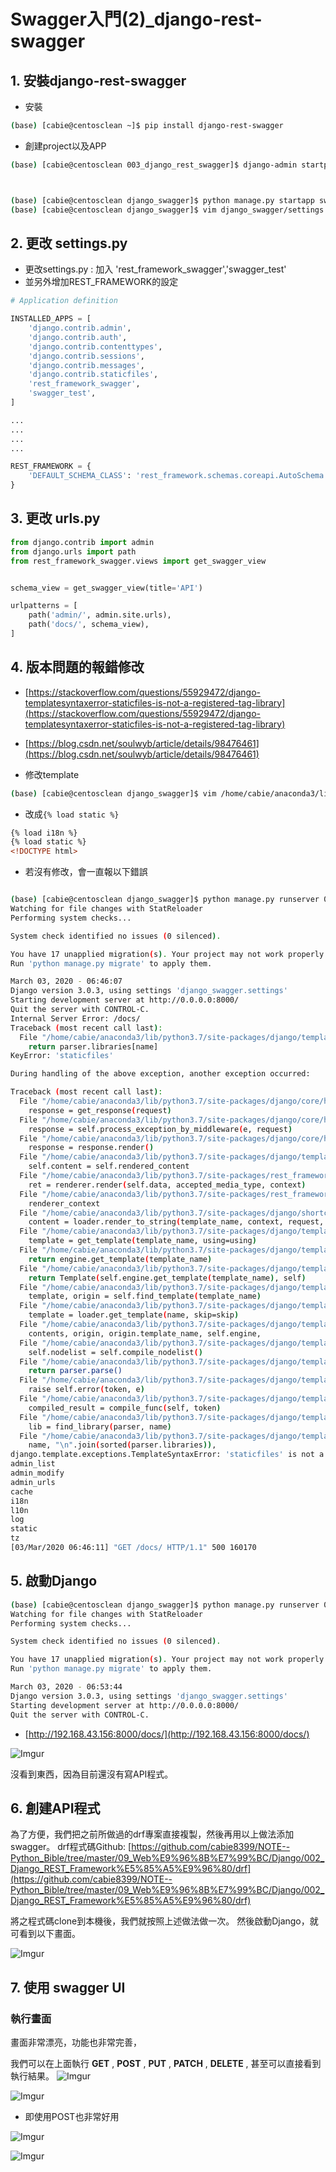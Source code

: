 ﻿# Swagger入門(2)_django-rest-swagger

## 1. 安裝django-rest-swagger

- 安裝
```bash
(base) [cabie@centosclean ~]$ pip install django-rest-swagger
```

- 創建project以及APP
```bash
(base) [cabie@centosclean 003_django_rest_swagger]$ django-admin startproject django_swagger



(base) [cabie@centosclean django_swagger]$ python manage.py startapp swagger_test
(base) [cabie@centosclean django_swagger]$ vim django_swagger/settings.py
```




## 2. 更改 settings.py


- 更改settings.py : 加入 'rest_framework_swagger','swagger_test'
- 並另外增加REST_FRAMEWORK的設定
```py
# Application definition

INSTALLED_APPS = [
    'django.contrib.admin',
    'django.contrib.auth',
    'django.contrib.contenttypes',
    'django.contrib.sessions',
    'django.contrib.messages',
    'django.contrib.staticfiles',
    'rest_framework_swagger',
    'swagger_test',
]

...
...
...
...

REST_FRAMEWORK = {
    'DEFAULT_SCHEMA_CLASS': 'rest_framework.schemas.coreapi.AutoSchema'
}

```



## 3. 更改 urls.py

```py
from django.contrib import admin
from django.urls import path
from rest_framework_swagger.views import get_swagger_view


schema_view = get_swagger_view(title='API')

urlpatterns = [
    path('admin/', admin.site.urls),
    path('docs/', schema_view),
]

```



## 4. 版本問題的報錯修改

- [https://stackoverflow.com/questions/55929472/django-templatesyntaxerror-staticfiles-is-not-a-registered-tag-library](https://stackoverflow.com/questions/55929472/django-templatesyntaxerror-staticfiles-is-not-a-registered-tag-library)
- [https://blog.csdn.net/soulwyb/article/details/98476461](https://blog.csdn.net/soulwyb/article/details/98476461)


- 修改template
```bash
(base) [cabie@centosclean django_swagger]$ vim /home/cabie/anaconda3/lib/python3.7/site-packages/rest_framework_swagger/templates/rest_framework_swagger/index.html

```

- 改成```{% load static %}```
```html
{% load i18n %}
{% load static %}
<!DOCTYPE html>

```

- 若沒有修改，會一直報以下錯誤
```bash

(base) [cabie@centosclean django_swagger]$ python manage.py runserver 0.0.0.0:8000
Watching for file changes with StatReloader
Performing system checks...

System check identified no issues (0 silenced).

You have 17 unapplied migration(s). Your project may not work properly until you apply the migrations for app(s): admin, auth, contenttypes, sessions.
Run 'python manage.py migrate' to apply them.

March 03, 2020 - 06:46:07
Django version 3.0.3, using settings 'django_swagger.settings'
Starting development server at http://0.0.0.0:8000/
Quit the server with CONTROL-C.
Internal Server Error: /docs/
Traceback (most recent call last):
  File "/home/cabie/anaconda3/lib/python3.7/site-packages/django/template/defaulttags.py", line 1021, in find_library
    return parser.libraries[name]
KeyError: 'staticfiles'

During handling of the above exception, another exception occurred:

Traceback (most recent call last):
  File "/home/cabie/anaconda3/lib/python3.7/site-packages/django/core/handlers/exception.py", line 34, in inner
    response = get_response(request)
  File "/home/cabie/anaconda3/lib/python3.7/site-packages/django/core/handlers/base.py", line 145, in _get_response
    response = self.process_exception_by_middleware(e, request)
  File "/home/cabie/anaconda3/lib/python3.7/site-packages/django/core/handlers/base.py", line 143, in _get_response
    response = response.render()
  File "/home/cabie/anaconda3/lib/python3.7/site-packages/django/template/response.py", line 105, in render
    self.content = self.rendered_content
  File "/home/cabie/anaconda3/lib/python3.7/site-packages/rest_framework/response.py", line 70, in rendered_content
    ret = renderer.render(self.data, accepted_media_type, context)
  File "/home/cabie/anaconda3/lib/python3.7/site-packages/rest_framework_swagger/renderers.py", line 58, in render
    renderer_context
  File "/home/cabie/anaconda3/lib/python3.7/site-packages/django/shortcuts.py", line 19, in render
    content = loader.render_to_string(template_name, context, request, using=using)
  File "/home/cabie/anaconda3/lib/python3.7/site-packages/django/template/loader.py", line 61, in render_to_string
    template = get_template(template_name, using=using)
  File "/home/cabie/anaconda3/lib/python3.7/site-packages/django/template/loader.py", line 15, in get_template
    return engine.get_template(template_name)
  File "/home/cabie/anaconda3/lib/python3.7/site-packages/django/template/backends/django.py", line 34, in get_template
    return Template(self.engine.get_template(template_name), self)
  File "/home/cabie/anaconda3/lib/python3.7/site-packages/django/template/engine.py", line 143, in get_template
    template, origin = self.find_template(template_name)
  File "/home/cabie/anaconda3/lib/python3.7/site-packages/django/template/engine.py", line 125, in find_template
    template = loader.get_template(name, skip=skip)
  File "/home/cabie/anaconda3/lib/python3.7/site-packages/django/template/loaders/base.py", line 30, in get_template
    contents, origin, origin.template_name, self.engine,
  File "/home/cabie/anaconda3/lib/python3.7/site-packages/django/template/base.py", line 156, in __init__
    self.nodelist = self.compile_nodelist()
  File "/home/cabie/anaconda3/lib/python3.7/site-packages/django/template/base.py", line 194, in compile_nodelist
    return parser.parse()
  File "/home/cabie/anaconda3/lib/python3.7/site-packages/django/template/base.py", line 477, in parse
    raise self.error(token, e)
  File "/home/cabie/anaconda3/lib/python3.7/site-packages/django/template/base.py", line 475, in parse
    compiled_result = compile_func(self, token)
  File "/home/cabie/anaconda3/lib/python3.7/site-packages/django/template/defaulttags.py", line 1078, in load
    lib = find_library(parser, name)
  File "/home/cabie/anaconda3/lib/python3.7/site-packages/django/template/defaulttags.py", line 1025, in find_library
    name, "\n".join(sorted(parser.libraries)),
django.template.exceptions.TemplateSyntaxError: 'staticfiles' is not a registered tag library. Must be one of:
admin_list
admin_modify
admin_urls
cache
i18n
l10n
log
static
tz
[03/Mar/2020 06:46:11] "GET /docs/ HTTP/1.1" 500 160170

```



## 5. 啟動Django

```bash
(base) [cabie@centosclean django_swagger]$ python manage.py runserver 0.0.0.0:8000
Watching for file changes with StatReloader
Performing system checks...

System check identified no issues (0 silenced).

You have 17 unapplied migration(s). Your project may not work properly until you apply the migrations for app(s): admin, auth, contenttypes, sessions.
Run 'python manage.py migrate' to apply them.

March 03, 2020 - 06:53:44
Django version 3.0.3, using settings 'django_swagger.settings'
Starting development server at http://0.0.0.0:8000/
Quit the server with CONTROL-C.

```


- [http://192.168.43.156:8000/docs/](http://192.168.43.156:8000/docs/)

![Imgur](https://i.imgur.com/ZNry9hj.png)

沒看到東西，因為目前還沒有寫API程式。


## 6. 創建API程式


為了方便，我們把之前所做過的drf專案直接複製，然後再用以上做法添加swagger。
drf程式碼Github: [https://github.com/cabie8399/NOTE--Python_Bible/tree/master/09_Web%E9%96%8B%E7%99%BC/Django/002_Django_REST_Framework%E5%85%A5%E9%96%80/drf](https://github.com/cabie8399/NOTE--Python_Bible/tree/master/09_Web%E9%96%8B%E7%99%BC/Django/002_Django_REST_Framework%E5%85%A5%E9%96%80/drf)


將之程式碼clone到本機後，我們就按照上述做法做一次。
然後啟動Django，就可看到以下畫面。


![Imgur](https://i.imgur.com/fETxlmo.png)


## 7. 使用 swagger UI

### 執行畫面

畫面非常漂亮，功能也非常完善，

我們可以在上面執行  **GET**  ,  **POST**  ,  **PUT**  ,  **PATCH**  ,  **DELETE**  , 甚至可以直接看到執行結果。
![Imgur](https://i.imgur.com/jpb8p4R.png)


![Imgur](https://i.imgur.com/XQj3Kin.png)


- 即使用POST也非常好用

![Imgur](https://i.imgur.com/rrXNrsf.png)

![Imgur](https://i.imgur.com/wTIhAcs.png)


